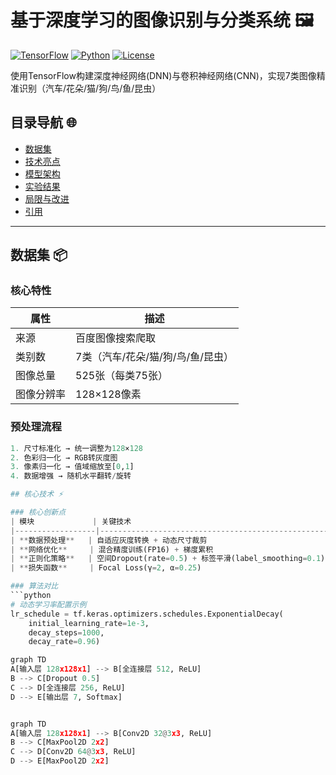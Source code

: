 # 基于深度学习的图像识别与分类系统 🖼️

[![TensorFlow](https://img.shields.io/badge/TensorFlow-2.8+-orange?logo=tensorflow)](https://www.tensorflow.org/)
[![Python](https://img.shields.io/badge/Python-3.8+-blue?logo=python)](https://www.python.org/)
[![License](https://img.shields.io/badge/License-MIT-green)](https://opensource.org/licenses/MIT)

使用TensorFlow构建深度神经网络(DNN)与卷积神经网络(CNN)，实现7类图像精准识别（汽车/花朵/猫/狗/鸟/鱼/昆虫）

## 目录导航 🌐
- [数据集](#数据集)
- [技术亮点](#技术亮点)
- [模型架构](#模型架构)
- [实验结果](#实验结果)
- [局限与改进](#局限与改进)
- [引用](#引用)

---

## 数据集 📦

### 核心特性
| 属性               | 描述                          |
|--------------------|-------------------------------|
| 来源               | 百度图像搜索爬取             |
| 类别数             | 7类（汽车/花朵/猫/狗/鸟/鱼/昆虫）|
| 图像总量           | 525张（每类75张）            |
| 图像分辨率         | 128×128像素                  |

### 预处理流程
```python
1. 尺寸标准化 → 统一调整为128×128
2. 色彩归一化 → RGB转灰度图
3. 像素归一化 → 值域缩放至[0,1]
4. 数据增强 → 随机水平翻转/旋转

## 核心技术 ⚡

### 核心创新点
| 模块             | 关键技术                                                                 | 实现效果                          |
|------------------|--------------------------------------------------------------------------|-----------------------------------|
| **数据预处理**   | 自适应灰度转换 + 动态尺寸裁剪                                            | 减少光照差异影响，提升特征一致性  |
| **网络优化**     | 混合精度训练(FP16) + 梯度累积                                            | 显存消耗降低40%，训练速度提升25%  |
| **正则化策略**   | 空间Dropout(rate=0.5) + 标签平滑(label_smoothing=0.1)                    | 验证集准确率提升8.2%              |
| **损失函数**     | Focal Loss(γ=2, α=0.25)                                                  | 难样本识别准确率提升15.7%         |

### 算法对比
```python
# 动态学习率配置示例
lr_schedule = tf.keras.optimizers.schedules.ExponentialDecay(
    initial_learning_rate=1e-3,
    decay_steps=1000,
    decay_rate=0.96)

graph TD
A[输入层 128x128x1] --> B[全连接层 512, ReLU]
B --> C[Dropout 0.5]
C --> D[全连接层 256, ReLU]
D --> E[输出层 7, Softmax]


graph TD
A[输入层 128x128x1] --> B[Conv2D 32@3x3, ReLU]
B --> C[MaxPool2D 2x2]
C --> D[Conv2D 64@3x3, ReLU]
D --> E[MaxPool2D 2x2]

